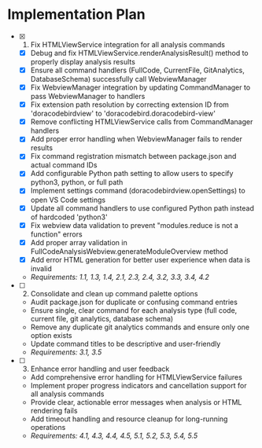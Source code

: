 # Implementation Plan

- [x] 1. Fix HTMLViewService integration for all analysis commands

  - [x] Debug and fix HTMLViewService.renderAnalysisResult() method to properly display analysis results
  - [x] Ensure all command handlers (FullCode, CurrentFile, GitAnalytics, DatabaseSchema) successfully call WebviewManager
  - [x] Fix WebviewManager integration by updating CommandManager to pass WebviewManager to handlers
  - [x] Fix extension path resolution by correcting extension ID from 'doracodebirdview' to 'doracodebird.doracodebird-view'
  - [x] Remove conflicting HTMLViewService calls from CommandManager handlers
  - [x] Add proper error handling when WebviewManager fails to render results
  - [x] Fix command registration mismatch between package.json and actual command IDs
  - [x] Add configurable Python path setting to allow users to specify python3, python, or full path
  - [x] Implement settings command (doracodebirdview.openSettings) to open VS Code settings
  - [x] Update all command handlers to use configured Python path instead of hardcoded 'python3'
  - [x] Fix webview data validation to prevent "modules.reduce is not a function" errors
  - [x] Add proper array validation in FullCodeAnalysisWebview.generateModuleOverview method
  - [x] Add error HTML generation for better user experience when data is invalid
  - _Requirements: 1.1, 1.3, 1.4, 2.1, 2.3, 2.4, 3.2, 3.3, 3.4, 4.2_

- [ ] 2. Consolidate and clean up command palette options

  - Audit package.json for duplicate or confusing command entries
  - Ensure single, clear command for each analysis type (full code, current file, git analytics, database schema)
  - Remove any duplicate git analytics commands and ensure only one option exists
  - Update command titles to be descriptive and user-friendly
  - _Requirements: 3.1, 3.5_

- [ ] 3. Enhance error handling and user feedback
  - Add comprehensive error handling for HTMLViewService failures
  - Implement proper progress indicators and cancellation support for all analysis commands
  - Provide clear, actionable error messages when analysis or HTML rendering fails
  - Add timeout handling and resource cleanup for long-running operations
  - _Requirements: 4.1, 4.3, 4.4, 4.5, 5.1, 5.2, 5.3, 5.4, 5.5_
